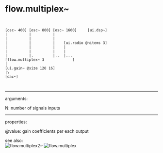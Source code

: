 # flow.multiplex~

```


[osc~ 400] [osc~ 800] [osc~ 1600]     [ui.dsp~]
|          |          |
|          |          |
|          |          |    [ui.radio @nitems 3]
|          |          |    |
|          |          |    |
|          |.         |..  |...
[flow.multiplex~ 3             ]
|
[ui.gain~ @size 120 16]
|\
[dac~]

            
```
---
arguments:

N: number of signals
            inputs<br>

---
properties:

@value: gain coefficients per each
            output<br>

see also:<br>
![flow.multiplex2~]("img/object_flow.multiplex2~.png")
![flow.multiplex]("img/object_flow.multiplex.png")
